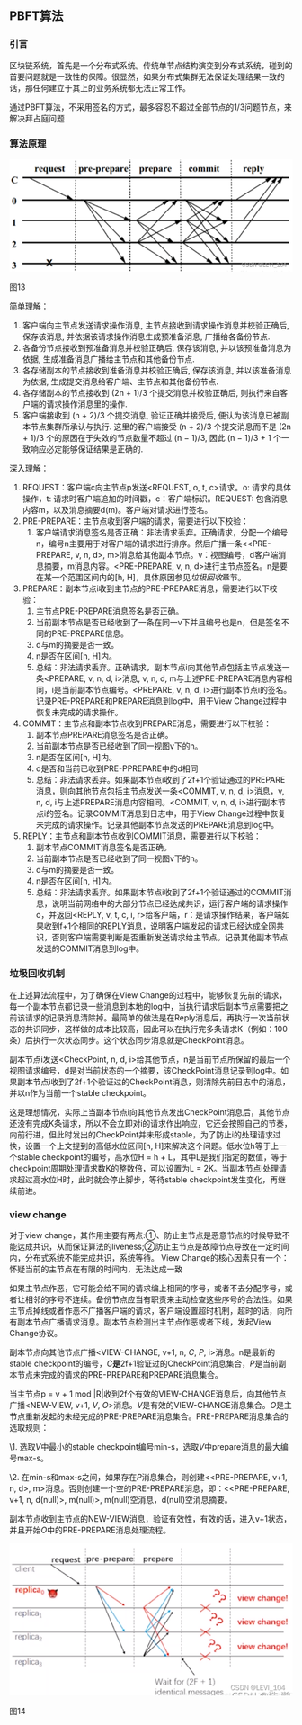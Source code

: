 ##  PBFT算法

### 引言

区块链系统，首先是一个分布式系统。传统单节点结构演变到分布式系统，碰到的首要问题就是一致性的保障。很显然，如果分布式集群无法保证处理结果一致的话，那任何建立于其上的业务系统都无法正常工作。

通过PBFT算法，不采用签名的方式，最多容忍不超过全部节点的1/3问题节点，来解决拜占庭问题

### 算法原理

![img](imags/a14.png)

 图13

简单理解：

1. 客户端向主节点发送请求操作消息, 主节点接收到请求操作消息并校验正确后, 保存该消息, 并依据该请求操作消息生成预准备消息, 广播给各备份节点.
2. 各备份节点接收到预准备消息并校验正确后, 保存该消息, 并以该预准备消息为依据, 生成准备消息广播给主节点和其他备份节点.
3. 各存储副本的节点接收到准备消息并校验正确后, 保存该消息, 并以该准备消息为依据, 生成提交消息给客户端、主节点和其他备份节点.
4. 各存储副本的节点接收到 (2n + 1)/3 个提交消息并校验正确后, 则执行来自客户端的请求操作消息里的操作.
5. 客户端接收到 (n + 2)/3 个提交消息, 验证正确并接受后, 便认为该消息已被副本节点集群所承认与执行. 这里的客户端接受 (n + 2)/3 个提交消息而不是 (2n + 1)/3 个的原因在于失效的节点数量不超过 (n − 1)/3, 因此 (n − 1)/3 + 1 个一致响应必定能够保证结果是正确的.

深入理解：

1. REQUEST：客户端c向主节点p发送<REQUEST, o, t, c>请求。o: 请求的具体操作，t: 请求时客户端追加的时间戳，c：客户端标识。REQUEST: 包含消息内容m，以及消息摘要d(m)。客户端对请求进行签名。
2. PRE-PREPARE：主节点收到客户端的请求，需要进行以下校验： 
   1. 客户端请求消息签名是否正确：非法请求丢弃。正确请求，分配一个编号n，编号n主要用于对客户端的请求进行排序。然后广播一条<<PRE-PREPARE, v, n, d>, m>消息给其他副本节点。v：视图编号，d客户端消息摘要，m消息内容。<PRE-PREPARE, v, n, d>进行主节点签名。n是要在某一个范围区间内的[h, H]，具体原因参见*垃圾回收*章节。
3. PREPARE：副本节点i收到主节点的PRE-PREPARE消息，需要进行以下校验： 
   1. 主节点PRE-PREPARE消息签名是否正确。
   2. 当前副本节点是否已经收到了一条在同一v下并且编号也是n，但是签名不同的PRE-PREPARE信息。
   3. d与m的摘要是否一致。
   4. n是否在区间[h, H]内。
   5. 总结：非法请求丢弃。正确请求，副本节点i向其他节点包括主节点发送一条<PREPARE, v, n, d, i>消息, v, n, d, m与上述PRE-PREPARE消息内容相同，i是当前副本节点编号。<PREPARE, v, n, d, i>进行副本节点i的签名。记录PRE-PREPARE和PREPARE消息到log中，用于View Change过程中恢复未完成的请求操作。
4. COMMIT：主节点和副本节点收到PREPARE消息，需要进行以下校验： 
   1. 副本节点PREPARE消息签名是否正确。
   2. 当前副本节点是否已经收到了同一视图v下的n。
   3. n是否在区间[h, H]内。
   4. d是否和当前已收到PRE-PPREPARE中的d相同
   5. 总结：非法请求丢弃。如果副本节点i收到了2f+1个验证通过的PREPARE消息，则向其他节点包括主节点发送一条<COMMIT, v, n, d, i>消息，v, n, d, i与上述PREPARE消息内容相同。<COMMIT, v, n, d, i>进行副本节点i的签名。记录COMMIT消息到日志中，用于View Change过程中恢复未完成的请求操作。记录其他副本节点发送的PREPARE消息到log中。
5. REPLY：主节点和副本节点收到COMMIT消息，需要进行以下校验： 
   1. 副本节点COMMIT消息签名是否正确。
   2. 当前副本节点是否已经收到了同一视图v下的n。
   3. d与m的摘要是否一致。
   4. n是否在区间[h, H]内。
   5. 总结：非法请求丢弃。如果副本节点i收到了2f+1个验证通过的COMMIT消息，说明当前网络中的大部分节点已经达成共识，运行客户端的请求操作o，并返回<REPLY, v, t, c, i, r>给客户端，r：是请求操作结果，客户端如果收到f+1个相同的REPLY消息，说明客户端发起的请求已经达成全网共识，否则客户端需要判断是否重新发送请求给主节点。记录其他副本节点发送的COMMIT消息到log中。

### 垃圾回收机制

在上述算法流程中，为了确保在View Change的过程中，能够恢复先前的请求，每一个副本节点都记录一些消息到本地的log中，当执行请求后副本节点需要把之前该请求的记录消息清除掉。最简单的做法是在Reply消息后，再执行一次当前状态的共识同步，这样做的成本比较高，因此可以在执行完多条请求K（例如：100条）后执行一次状态同步。这个状态同步消息就是CheckPoint消息。

副本节点i发送<CheckPoint, n, d, i>给其他节点，n是当前节点所保留的最后一个视图请求编号，d是对当前状态的一个摘要，该CheckPoint消息记录到log中。如果副本节点i收到了2f+1个验证过的CheckPoint消息，则清除先前日志中的消息，并以n作为当前一个stable checkpoint。

这是理想情况，实际上当副本节点i向其他节点发出CheckPoint消息后，其他节点还没有完成K条请求，所以不会立即对i的请求作出响应，它还会按照自己的节奏，向前行进，但此时发出的CheckPoint并未形成stable，为了防止i的处理请求过快，设置一个上文提到的高低水位区间[h, H]来解决这个问题。低水位h等于上一个stable checkpoint的编号，高水位H = h + L，其中L是我们指定的数值，等于checkpoint周期处理请求数K的整数倍，可以设置为L = 2K。当副本节点i处理请求超过高水位H时，此时就会停止脚步，等待stable checkpoint发生变化，再继续前进。

### view change

对于view change，其作用主要有两点:①、防止主节点是恶意节点的时候导致不能达成共识，从而保证算法的liveness;②防止主节点是故障节点导致在一定时间内，分布式系统不能完成共识，系统等待。
 View Change的核心因素只有一个：怀疑当前的主节点在有限的时间内，无法达成一致

如果主节点作恶，它可能会给不同的请求编上相同的序号，或者不去分配序号，或者让相邻的序号不连续。备份节点应当有职责来主动检查这些序号的合法性。如果主节点掉线或者作恶不广播客户端的请求，客户端设置超时机制，超时的话，向所有副本节点广播请求消息。副本节点检测出主节点作恶或者下线，发起View Change协议。

副本节点向其他节点广播<VIEW-CHANGE, v+1, n, *C*, *P*, i>消息。n是最新的stable checkpoint的编号，*C***是**2f+1验证过的CheckPoint消息集合，*P*是当前副本节点未完成的请求的PRE-PREPARE和PREPARE消息集合。

当主节点p = v + 1 mod |R|收到2f个有效的VIEW-CHANGE消息后，向其他节点广播<NEW-VIEW, v+1, *V*, *O*>消息。*V*是有效的VIEW-CHANGE消息集合。*O*是主节点重新发起的未经完成的PRE-PREPARE消息集合。PRE-PREPARE消息集合的选取规则：

\1. 选取*V*中最小的stable checkpoint编号min-s，选取*V*中prepare消息的最大编号max-s。

\2. 在min-s和max-s之间，如果存在*P*消息集合，则创建<<PRE-PREPARE, v+1, n, d>, m>消息。否则创建一个空的PRE-PREPARE消息，即：<<PRE-PREPARE, v+1, n, d(null)>, m(null)>, m(null)空消息，d(null)空消息摘要。

副本节点收到主节点的NEW-VIEW消息，验证有效性，有效的话，进入v+1状态，并且开始*O*中的PRE-PREPARE消息处理流程。

![img](imags/a15.png)

图14
